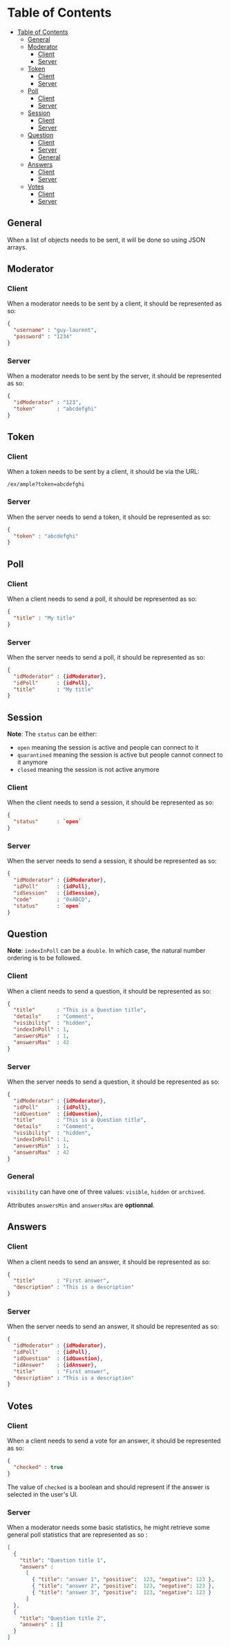 # Table of Contents

- [Table of Contents](#table-of-contents)
    - [General](#general)
    - [Moderator](#moderator)
        - [Client](#client)
        - [Server](#server)
    - [Token](#token)
        - [Client](#client-1)
        - [Server](#server-1)
    - [Poll](#poll)
        - [Client](#client-2)
        - [Server](#server-2)
    - [Session](#session)
        - [Client](#client-3)
        - [Server](#server-3)
    - [Question](#question)
        - [Client](#client-4)
        - [Server](#server-4)
        - [General](#general-1)
    - [Answers](#answers)
        - [Client](#client-5)
        - [Server](#server-5)
    - [Votes](#votes)
        - [Client](#client-6)
        - [Server](#server-6)

## General
When a list of objects needs to be sent, it will be done so using JSON arrays.

## Moderator
### Client
When a moderator needs to be sent by a client, it should be represented as so:

```json
{
  "username" : "guy-laurent",
  "password" : "1234"
}
```

### Server
When a moderator needs to be sent by the server, it should be represented as so:

```json
{
  "idModerator" : "123",
  "token"       : "abcdefghi"
}
```

## Token
### Client
When a token needs to be sent by a client, it should be via the URL:

`/ex/ample?token=abcdefghi`

### Server
When the server needs to send a token, it should be represented as so:

```json
{
  "token" : "abcdefghi"
}
```

## Poll
### Client
When a client needs to send a poll, it should be represented as so:
```json
{
  "title" : "My title"
}
```

### Server
When the server needs to send a poll, it should be represented as so:
```json
{
  "idModerator" : {idModerator},
  "idPoll"      : {idPoll},
  "title"       : "My title"
}
```

## Session
**Note**: The `status` can be either:

* `open` meaning the session is active and people can connect to it
* `quarantined` meaning the session is active but people cannot connect to it anymore
* `closed` meaning the session is not active anymore

### Client
When the client needs to send a session, it should be represented as so:

```json
{
  "status"      : `open`
}
```
### Server
When the server needs to send a session, it should be represented as so:

```json
{
  "idModerator" : {idModerator},
  "idPoll"      : {idPoll},
  "idSession"   : {idSession},
  "code"        : "0xABCD",
  "status"      : `open`
}
```

## Question
**Note**: `indexInPoll` can be a `double`. In which case, the natural number ordering
is to be followed.

### Client
When a client needs to send a question, it should be represented as so:

```json
{
  "title"       : "This is a Question title",
  "details"     : "Comment",
  "visibility"  : "hidden",
  "indexInPoll" : 1,
  "answersMin"  : 1,
  "answersMax"  : 42
}
```

### Server
When the server needs to send a question, it should be represented as so:

```json
{
  "idModerator" : {idModerator},
  "idPoll"      : {idPoll},
  "idQuestion"  : {idQuestion},
  "title"       : "This is a Question title",
  "details"     : "Comment",
  "visibility"  : "hidden",
  "indexInPoll" : 1,
  "answersMin"  : 1,
  "answersMax"  : 42
}
```
### General

`visibility` can have one of three values: `visible`, `hidden` or `archived`.

Attributes `answersMin` and `answersMax` are __optionnal__.

## Answers
### Client
When a client needs to send an answer, it should be represented as so:
```json
{
  "title"       : "First answer",
  "description" : "This is a description"
}
```
### Server
When the server needs to send an answer, it should be represented as so:

```json
{
  "idModerator" : {idModerator},
  "idPoll"      : {idPoll},
  "idQuestion"  : {idQuestion},
  "idAnswer"    : {idAnswer},
  "title"       : "First answer",
  "description" : "This is a description"
}
```

## Votes
### Client
When a client needs to send a vote for an answer, it should be represented as so:

```json
{
  "checked" : true
}
```

The value of `checked` is a boolean and should represent if the answer is selected in the user's UI.

### Server

When a moderator needs some basic statistics, he might retrieve some general poll statistics that
are represented as so :

````json
[
  { 
    "title": "Question title 1",
    "answers" :
      [
        { "title": "answer 1", "positive":  123, "negative": 123 },
        { "title": "answer 2", "positive":  123, "negative": 123 },
        { "title": "answer 3", "positive":  123, "negative": 123 }
      ]
  },
  {
    "title": "Question title 2",
    "answers" : []
  }
]
````